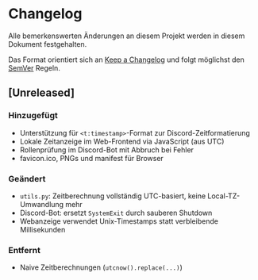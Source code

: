 # Changelog

Alle bemerkenswerten Änderungen an diesem Projekt werden in diesem Dokument festgehalten.

Das Format orientiert sich an [Keep a Changelog](https://keepachangelog.com/de/1.0.0/)
und folgt möglichst den [SemVer](https://semver.org/lang/de/) Regeln.

## [Unreleased]

### Hinzugefügt
- Unterstützung für `<t:timestamp>`-Format zur Discord-Zeitformatierung
- Lokale Zeitanzeige im Web-Frontend via JavaScript (aus UTC)
- Rollenprüfung im Discord-Bot mit Abbruch bei Fehler
- favicon.ico, PNGs und manifest für Browser

### Geändert
- `utils.py`: Zeitberechnung vollständig UTC-basiert, keine Local-TZ-Umwandlung mehr
- Discord-Bot: ersetzt `SystemExit` durch sauberen Shutdown
- Webanzeige verwendet Unix-Timestamps statt verbleibende Millisekunden

### Entfernt
- Naive Zeitberechnungen (`utcnow().replace(...)`)
